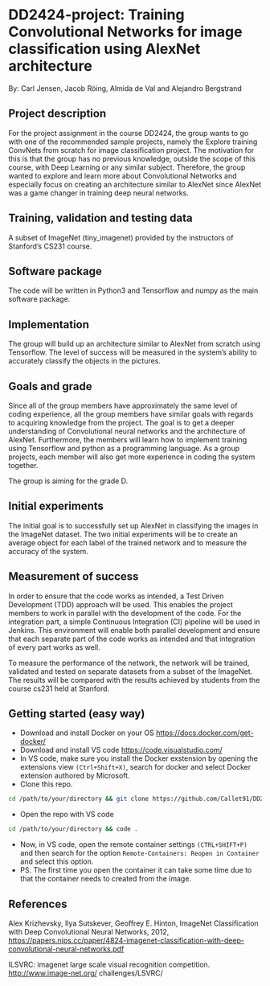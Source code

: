 # DD2424-project: Training Convolutional Networks for image classification using AlexNet architecture
By: Carl Jensen, Jacob Röing, Almida de Val and Alejandro Bergstrand

## Project description 
For the project assignment in the course DD2424, the group wants to go with one of the recommended sample projects, namely the Explore training ConvNets from scratch for image classification project. The motivation for this is that the group has no previous knowledge, outside the scope of this course, with Deep Learning or any similar subject. Therefore, the group wanted to explore and learn more about Convolutional Networks and especially focus on creating an architecture similar to AlexNet since AlexNet was a game changer in training deep neural networks. 

## Training, validation and testing data
A subset of ImageNet (tiny_imagenet) provided by the instructors of Stanford’s CS231 course. 

## Software package 
The code will be written in Python3 and Tensorflow and numpy as the main software package. 

## Implementation 
The group will build up an architecture similar to AlexNet from scratch using Tensorflow. The level of success will be measured in the system’s ability to accurately classify the objects in the pictures. 

## Goals and grade
Since all of the group members have approximately the same level of coding experience, all the group members have similar goals with regards to acquiring knowledge from the project. The goal is to get a deeper understanding of Convolutional neural networks and the architecture of AlexNet. Furthermore, the members will learn how to implement training using Tensorflow and python as a programming language. As a group projects, each member will also get more experience in coding the system together. 

The group is aiming for the grade D.   

## Initial experiments 
The initial goal is to successfully set up AlexNet in classifying the images in the ImageNet dataset. The two initial experiments will be to create an average object for each label of the trained network and to measure the accuracy of the system.  

## Measurement of success
In order to ensure that the code works as intended, a Test Driven Development (TDD) approach will be used. This enables the project members to work in parallel with the development of the code. For the integration part, a simple Continuous Integration (CI) pipeline will be used in Jenkins. This environment will enable both parallel development and ensure that each separate part of the code works as intended and that integration of every part works as well. 

To measure the performance of the network, the network will be trained, validated and tested on separate datasets from a subset of the ImageNet. The results will be compared with the results achieved by students from the course cs231 held at Stanford.  

## Getting started (easy way)

- Download and install Docker on your OS https://docs.docker.com/get-docker/
- Download and install VS code https://code.visualstudio.com/
- In VS code, make sure you install the Docker exstension by opening the extensions view `(Ctrl+Shift+X)`, search for docker and select Docker extension authored by Microsoft.
- Clone this repo.
```sh
cd /path/to/your/directory && git clone https://github.com/Callet91/DD2424-project.git
```
- Open the repo with VS code
```sh
cd /path/to/your/directory && code .
```
- Now, in VS code, open the remote container settings `(CTRL+SHIFT+P)` and then search for the option `Remote-Containers: Reopen in Container` and select this option. 
- PS. The first time you open the container it can take some time due to that the container needs to created from the image. 

## References
Alex Krizhevsky, Ilya Sutskever, Geoffrey E. Hinton, ImageNet Classification with Deep Convolutional Neural Networks, 2012, 
https://papers.nips.cc/paper/4824-imagenet-classification-with-deep-convolutional-neural-networks.pdf

 ILSVRC: imagenet large scale visual recognition competition. http://www.image-net.org/ challenges/LSVRC/ 

